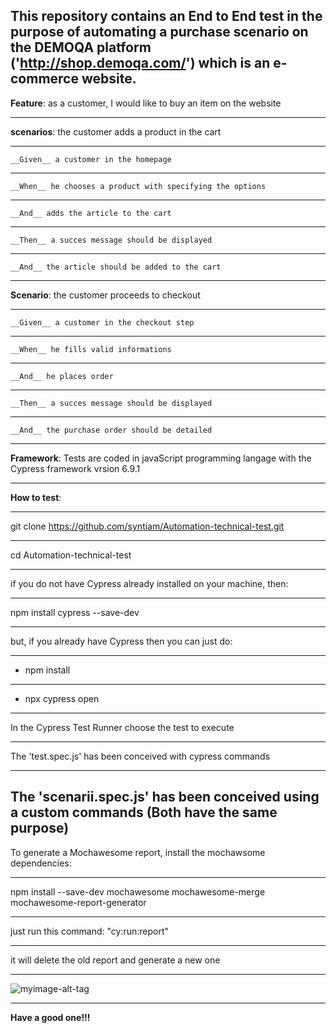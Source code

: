 This repository contains an End to End test in the purpose of automating a purchase scenario on the __DEMOQA__ platform ('http://shop.demoqa.com/') which is an e-commerce website.
--------------------------------------------------------------------------------------------
__Feature__: as a customer, I would like to buy an item on the website

--------------------------------------------------------------------------------------------
__scenarios__: the customer adds a product in the cart

--------------------------------------------------------------------------------------------
    __Given__ a customer in the homepage
    
--------------------------------------------------------------------------------------------
    __When__ he chooses a product with specifying the options
    
--------------------------------------------------------------------------------------------
    __And__ adds the article to the cart 
    
--------------------------------------------------------------------------------------------
    __Then__ a succes message should be displayed
    
--------------------------------------------------------------------------------------------
    __And__ the article should be added to the cart
    
--------------------------------------------------------------------------------------------

__Scenario__: the customer proceeds to checkout

--------------------------------------------------------------------------------------------
    __Given__ a customer in the checkout step
    
--------------------------------------------------------------------------------------------
    __When__ he fills valid informations
    
--------------------------------------------------------------------------------------------
    __And__ he places order
    
--------------------------------------------------------------------------------------------
    __Then__ a succes message should be displayed 
    
--------------------------------------------------------------------------------------------
    __And__ the purchase order should be detailed
    
--------------------------------------------------------------------------------------------

__Framework__: Tests are coded in javaScript programming langage with the Cypress framework vrsion 6.9.1

--------------------------------------------------------------------------------------------
__How to test__:

--------------------------------------------------------------------------------------------
git clone https://github.com/syntiam/Automation-technical-test.git

--------------------------------------------------------------------------------------------
cd Automation-technical-test

--------------------------------------------------------------------------------------------

if you do not have Cypress already installed on your machine, then:

--------------------------------------------------------------------------------------------

npm install cypress --save-dev

--------------------------------------------------------------------------------------------

but, if you already have Cypress then you can just do:

--------------------------------------------------------------------------------------------
* npm install 

--------------------------------------------------------------------------------------------
* npx cypress open

--------------------------------------------------------------------------------------------
In the Cypress Test Runner choose the test to execute 

--------------------------------------------------------------------------------------------
The 'test.spec.js' has been conceived with cypress commands

--------------------------------------------------------------------------------------------
The 'scenarii.spec.js' has been conceived using a custom commands (Both have the same purpose)
--------------------------------------------------------------------------------------------
To generate a Mochawesome report, install the mochawsome dependencies:

--------------------------------------------------------------------------------------------
npm install --save-dev mochawesome mochawesome-merge mochawesome-report-generator

--------------------------------------------------------------------------------------------
just run this command: "cy:run:report"

--------------------------------------------------------------------------------------------
it will delete the old report and generate a new one

--------------------------------------------------------------------------------------------
![myimage-alt-tag](https://user-images.githubusercontent.com/78595629/116811763-485ec780-ab4b-11eb-9f5e-46be9f60aa3b.png)

--------------------------------------------------------------------------------------------
__Have a good one!!!__
